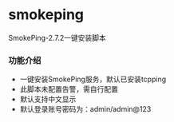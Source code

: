 # smokeping

SmokePing-2.7.2一键安装脚本

### 功能介绍
- 一键安装SmokePing服务，默认已安装tcpping
- 此脚本未配置告警，需自行配置
- 默认支持中文显示
- 默认登录账号密码为：admin/admin@123

